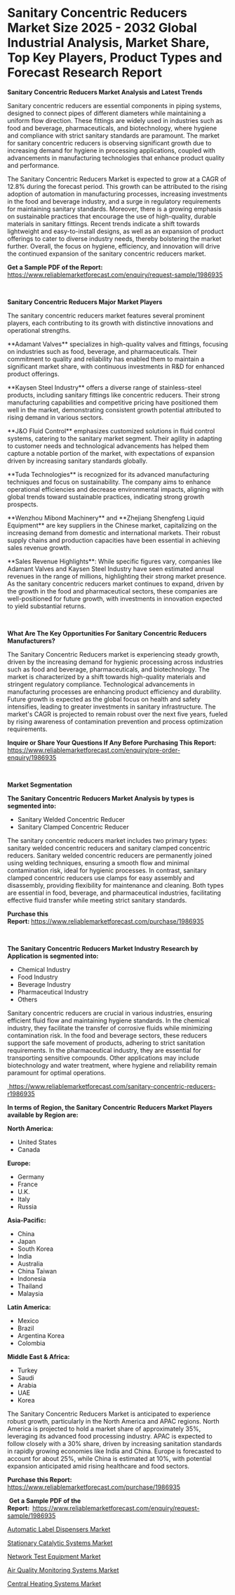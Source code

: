 <p><h1>Sanitary Concentric Reducers Market Size 2025 - 2032 Global Industrial Analysis, Market Share, Top Key Players, Product Types and Forecast Research Report</h1></p><p><strong>Sanitary Concentric Reducers Market Analysis and Latest Trends</strong></p>
<p><p>Sanitary concentric reducers are essential components in piping systems, designed to connect pipes of different diameters while maintaining a uniform flow direction. These fittings are widely used in industries such as food and beverage, pharmaceuticals, and biotechnology, where hygiene and compliance with strict sanitary standards are paramount. The market for sanitary concentric reducers is observing significant growth due to increasing demand for hygiene in processing applications, coupled with advancements in manufacturing technologies that enhance product quality and performance.</p><p>The Sanitary Concentric Reducers Market is expected to grow at a CAGR of 12.8% during the forecast period. This growth can be attributed to the rising adoption of automation in manufacturing processes, increasing investments in the food and beverage industry, and a surge in regulatory requirements for maintaining sanitary standards. Moreover, there is a growing emphasis on sustainable practices that encourage the use of high-quality, durable materials in sanitary fittings. Recent trends indicate a shift towards lightweight and easy-to-install designs, as well as an expansion of product offerings to cater to diverse industry needs, thereby bolstering the market further. Overall, the focus on hygiene, efficiency, and innovation will drive the continued expansion of the sanitary concentric reducers market.</p></p>
<p><strong>Get a Sample PDF of the Report:&nbsp;</strong> <a href="https://www.reliablemarketforecast.com/enquiry/request-sample/1986935?utm_campaign=1108&utm_medium=2&utm_source=Github&utm_content=ia&utm_term=10042025&utm_id=sanitary-concentric-reducers">https://www.reliablemarketforecast.com/enquiry/request-sample/1986935</a></p>
<p>&nbsp;</p>
<p><strong>Sanitary Concentric Reducers Major Market Players</strong></p>
<p><p>The sanitary concentric reducers market features several prominent players, each contributing to its growth with distinctive innovations and operational strengths. </p><p>**Adamant Valves** specializes in high-quality valves and fittings, focusing on industries such as food, beverage, and pharmaceuticals. Their commitment to quality and reliability has enabled them to maintain a significant market share, with continuous investments in R&D for enhanced product offerings.</p><p>**Kaysen Steel Industry** offers a diverse range of stainless-steel products, including sanitary fittings like concentric reducers. Their strong manufacturing capabilities and competitive pricing have positioned them well in the market, demonstrating consistent growth potential attributed to rising demand in various sectors.</p><p>**J&O Fluid Control** emphasizes customized solutions in fluid control systems, catering to the sanitary market segment. Their agility in adapting to customer needs and technological advancements has helped them capture a notable portion of the market, with expectations of expansion driven by increasing sanitary standards globally.</p><p>**Tuda Technologies** is recognized for its advanced manufacturing techniques and focus on sustainability. The company aims to enhance operational efficiencies and decrease environmental impacts, aligning with global trends toward sustainable practices, indicating strong growth prospects.</p><p>**Wenzhou Mibond Machinery** and **Zhejiang Shengfeng Liquid Equipment** are key suppliers in the Chinese market, capitalizing on the increasing demand from domestic and international markets. Their robust supply chains and production capacities have been essential in achieving sales revenue growth.</p><p>**Sales Revenue Highlights**: While specific figures vary, companies like Adamant Valves and Kaysen Steel Industry have seen estimated annual revenues in the range of millions, highlighting their strong market presence. As the sanitary concentric reducers market continues to expand, driven by the growth in the food and pharmaceutical sectors, these companies are well-positioned for future growth, with investments in innovation expected to yield substantial returns.</p></p>
<p>&nbsp;</p>
<p><strong>What Are The Key Opportunities For Sanitary Concentric Reducers Manufacturers?</strong></p>
<p><p>The Sanitary Concentric Reducers market is experiencing steady growth, driven by the increasing demand for hygienic processing across industries such as food and beverage, pharmaceuticals, and biotechnology. The market is characterized by a shift towards high-quality materials and stringent regulatory compliance. Technological advancements in manufacturing processes are enhancing product efficiency and durability. Future growth is expected as the global focus on health and safety intensifies, leading to greater investments in sanitary infrastructure. The market's CAGR is projected to remain robust over the next five years, fueled by rising awareness of contamination prevention and process optimization requirements.</p></p>
<p><strong>Inquire or Share Your Questions If Any Before Purchasing This Report:</strong> <a href="https://www.reliablemarketforecast.com/enquiry/pre-order-enquiry/1986935?utm_campaign=1108&utm_medium=2&utm_source=Github&utm_content=ia&utm_term=10042025&utm_id=sanitary-concentric-reducers">https://www.reliablemarketforecast.com/enquiry/pre-order-enquiry/1986935</a></p>
<p>&nbsp;</p>
<p><strong>Market Segmentation</strong></p>
<p><strong>The Sanitary Concentric Reducers Market Analysis by types is segmented into:</strong></p>
<p><ul><li>Sanitary Welded Concentric Reducer</li><li>Sanitary Clamped Concentric Reducer</li></ul></p>
<p><p>The sanitary concentric reducers market includes two primary types: sanitary welded concentric reducers and sanitary clamped concentric reducers. Sanitary welded concentric reducers are permanently joined using welding techniques, ensuring a smooth flow and minimal contamination risk, ideal for hygienic processes. In contrast, sanitary clamped concentric reducers use clamps for easy assembly and disassembly, providing flexibility for maintenance and cleaning. Both types are essential in food, beverage, and pharmaceutical industries, facilitating effective fluid transfer while meeting strict sanitary standards.</p></p>
<p><strong>Purchase this Report:&nbsp;</strong><a href="https://www.reliablemarketforecast.com/purchase/1986935?utm_campaign=1108&utm_medium=2&utm_source=Github&utm_content=ia&utm_term=10042025&utm_id=sanitary-concentric-reducers">https://www.reliablemarketforecast.com/purchase/1986935</a></p>
<p>&nbsp;</p>
<p><strong>The Sanitary Concentric Reducers Market Industry Research by Application is segmented into:</strong></p>
<p><ul><li>Chemical Industry</li><li>Food Industry</li><li>Beverage Industry</li><li>Pharmaceutical Industry</li><li>Others</li></ul></p>
<p><p>Sanitary concentric reducers are crucial in various industries, ensuring efficient fluid flow and maintaining hygiene standards. In the chemical industry, they facilitate the transfer of corrosive fluids while minimizing contamination risk. In the food and beverage sectors, these reducers support the safe movement of products, adhering to strict sanitation requirements. In the pharmaceutical industry, they are essential for transporting sensitive compounds. Other applications may include biotechnology and water treatment, where hygiene and reliability remain paramount for optimal operations.</p></p>
<p><a href="https://www.reliablemarketforecast.com/sanitary-concentric-reducers-r1986935?utm_campaign=1108&utm_medium=2&utm_source=Github&utm_content=ia&utm_term=10042025&utm_id=sanitary-concentric-reducers">&nbsp;https://www.reliablemarketforecast.com/sanitary-concentric-reducers-r1986935</a></p>
<p><strong>In terms of Region, the Sanitary Concentric Reducers Market Players available by Region are:</strong></p>
<p>
    <p> <strong> North America: </strong>
        <ul>
            <li>United States</li>
            <li>Canada</li>
        </ul>
        </p> 
    <p> <strong> Europe: </strong>
        <ul>
            <li>Germany</li>
            <li>France</li>
            <li>U.K.</li>
            <li>Italy</li>
            <li>Russia</li>
        </ul>
        </p> 
    <p> <strong> Asia-Pacific: </strong>
        <ul>
            <li>China</li>
            <li>Japan</li>
            <li>South Korea</li>
            <li>India</li>
            <li>Australia</li>
            <li>China Taiwan</li>
            <li>Indonesia</li>
            <li>Thailand</li>
            <li>Malaysia</li>
        </ul>
        </p> 
    <p> <strong> Latin America: </strong>
        <ul>
            <li>Mexico</li>
            <li>Brazil</li>
            <li>Argentina Korea</li>
            <li>Colombia</li>
        </ul>
        </p> 
    <p> <strong> Middle East & Africa: </strong>
        <ul>
            <li>Turkey</li>
            <li>Saudi</li>
            <li>Arabia</li>
            <li>UAE</li>
            <li>Korea</li>
        </ul>
    </p>
    </p>
<p><p>The Sanitary Concentric Reducers Market is anticipated to experience robust growth, particularly in the North America and APAC regions. North America is projected to hold a market share of approximately 35%, leveraging its advanced food processing industry. APAC is expected to follow closely with a 30% share, driven by increasing sanitation standards in rapidly growing economies like India and China. Europe is forecasted to account for about 25%, while China is estimated at 10%, with potential expansion anticipated amid rising healthcare and food sectors.</p></p>
<p><strong>Purchase this Report: </strong><a href="https://www.reliablemarketforecast.com/purchase/1986935?utm_campaign=1108&utm_medium=2&utm_source=Github&utm_content=ia&utm_term=10042025&utm_id=sanitary-concentric-reducers">https://www.reliablemarketforecast.com/purchase/1986935</a></p>
<p>&nbsp;<strong>Get a Sample PDF of the Report:&nbsp;&nbsp;</strong><a href="https://www.reliablemarketforecast.com/enquiry/request-sample/1986935?utm_campaign=1108&utm_medium=2&utm_source=Github&utm_content=ia&utm_term=10042025&utm_id=sanitary-concentric-reducers">https://www.reliablemarketforecast.com/enquiry/request-sample/1986935</a></p>
<p><strong></strong></p>
<p><p><a href="https://github.com/elitasvimal/Market-Research-Report-List-1/blob/main/automatic-label-dispensers-market.md?utm_campaign=1108&utm_medium=2&utm_source=Github&utm_content=ia&utm_term=10042025&utm_id=sanitary-concentric-reducers">Automatic Label Dispensers Market</a></p><p><a href="https://github.com/pelahotayabe/Market-Research-Report-List-1/blob/main/stationary-catalytic-systems-market.md?utm_campaign=1108&utm_medium=2&utm_source=Github&utm_content=ia&utm_term=10042025&utm_id=sanitary-concentric-reducers">Stationary Catalytic Systems Market</a></p><p><a href="https://github.com/cheryjhonson/Market-Research-Report-List-1/blob/main/network-test-equipment-market.md?utm_campaign=1108&utm_medium=2&utm_source=Github&utm_content=ia&utm_term=10042025&utm_id=sanitary-concentric-reducers">Network Test Equipment Market</a></p><p><a href="https://github.com/raeezkenedz/Market-Research-Report-List-1/blob/main/air-quality-monitoring-systems-market.md?utm_campaign=1108&utm_medium=2&utm_source=Github&utm_content=ia&utm_term=10042025&utm_id=sanitary-concentric-reducers">Air Quality Monitoring Systems Market</a></p><p><a href="https://github.com/AngelaWalsh696/Market-Research-Report-List-2/blob/main/central-heating-systems-market.md?utm_campaign=1108&utm_medium=2&utm_source=Github&utm_content=ia&utm_term=10042025&utm_id=sanitary-concentric-reducers">Central Heating Systems Market</a></p></p>